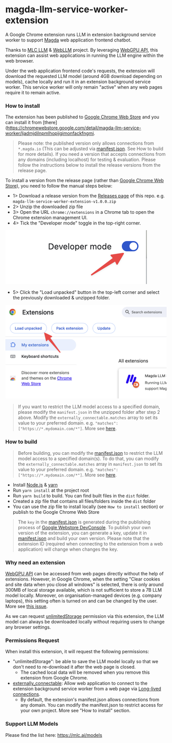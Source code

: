 # magda-llm-service-worker-extension

A Google Chrome extension runs LLM in extension background service worker to support [Magda](https://github.com/magda-io/magda) web application frontend chatbot.

Thanks to [MLC LLM](https://llm.mlc.ai/) & [WebLLM](https://webllm.mlc.ai/) project. By leveraging [WebGPU API](https://developer.mozilla.org/en-US/docs/Web/API/WebGPU_API), this extension can assist web applications in running the LLM engine within the web browser. 

Under the web application frontend code's requests, the extension will download the requested LLM model (around 4GB download depending on models), cache locally and run it in an extension background service worker. This service worker will only remain "active" when any web pages require it to remain active.


### How to install

The extension has been published to [Google Chrome Web Store](https://chromewebstore.google.com/detail/magda-llm-service-worker/ljadmjdilnpmlhopijgimonfackfngmi) and you can install it from [there](https://chromewebstore.google.com/detail/magda-llm-service-worker/ljadmjdilnpmlhopijgimonfackfngmi.

> Please note: the published version only allows connections from `*.magda.io` (This can be adjusted via [manifest.json](./src/manifest.json). See How to build for more details).
> If you need a version that accepts connections from any domains (including localhost) for testing & evaluation.
> Please follow the instructions below to install the release versions from the release page.

To install a version from the release page (rather than [Google Chrome Web Store](https://chromewebstore.google.com/detail/magda-llm-service-worker/ljadmjdilnpmlhopijgimonfackfngmi)), you need to follow the manual steps below:
- 1> Download a release version from the [Releases page](https://github.com/magda-io/magda-llm-service-worker-extension/releases) of this repo. e.g. `magda-llm-service-worker-extension-v1.0.0.zip`
- 2> Unzip the downloaded zip file
- 3> Open the URL `chrome://extensions` in a Chrome tab to open the Chrome extension management UI.
- 4> Tick the "Developer mode" toggle in the top-right corner.

![developer-mode-button](<./docs/developer-mode-button.png>)

- 5> Click the "Load unpacked" button in the top-left corner and select the previously downloaded & unzipped folder.

![load-unpacked-button](<./docs/load-unpacked-button.png>)

> If you want to restrict the LLM model access to a specified domain, please modify the `manifest.json` in the unzipped folder after step 2 above. Modify the `externally_connectable.matches` array to set its value to your preferred domain. e.g. `"matches": ["https://*.mydomain.com/*"]`. More see [here](https://developer.chrome.com/docs/extensions/reference/manifest/externally-connectable#manifest).

### How to build

> Before building, you can modify the [manifest.json](./src/manifest.json) to restrict the LLM model access to a specified domain(s).
> To do that, you can modify the `externally_connectable.matches` array in `manifest.json` to set its value to your preferred domain. e.g. `"matches": ["https://*.mydomain.com/*"]`. More see [here](https://developer.chrome.com/docs/extensions/reference/manifest/externally-connectable#manifest).

- Install [Node.js](https://nodejs.org/en/download/package-manager) & [yarn](https://yarnpkg.com/getting-started/install)
- Run `yarn install` at the project root
- Run `yarn build` to build. You can find built files in the `dist` folder.
- Created a zip file that contains all files/folders inside the `dist` folder
- You can use the zip file to install locally (see `How to install` section) or publish to the Google Chrome Web Store
 
> The `key` in the [manifest.json](./src/manifest.json) is generated during the publishing process of [Google Webstore DevConsole](https://chrome.google.com/webstore/devconsole/).
> To publish your own version of the extension, you can generate a key, update it in [manifest.json](./src/manifest.json) and build your own version.
> Please note that the extension ID (required when connecting to the extension from a web application) will change when changes the key.

### Why need an extension

[WebGPU API](https://developer.mozilla.org/en-US/docs/Web/API/WebGPU_API) can be accessed from web pages directly without the help of extensions. However, in Google Chrome, when the setting "Clear cookies and site data when you close all windows" is selected, there is only around 300MB of local storage available, which is not sufficient to store a 7B LLM model locally. Moreover, on organisation-managed devices (e.g. company laptops), this setting often is turned on and can be changed by the user. More see [this issue](https://github.com/mlc-ai/web-llm/issues/374).

As we can request [unlimitedStorage](https://developer.chrome.com/docs/extensions/develop/concepts/storage-and-cookies) permission via this extension, the LLM model can always be downloaded locally without requiring users to change any browser settings.

### Permissions Request

When install this extension, it will request the following permissions:
- "unlimitedStorage": be able to save the LLM model locally so that we don't need to re-download it after the web page is closed.
  - The cached local data will be removed when you remove this extension from Google Chrome.
- [externally_connectable](https://developer.chrome.com/docs/extensions/reference/manifest/externally-connectable): Allow web application to connect to the extension background service worker from a web page via [Long-lived connections](https://developer.chrome.com/docs/extensions/develop/concepts/messaging#connect).
  - By default, the extension's manifest.json allows connections from any domain. You can modify the manifest.json to restrict access for your own project. More see "How to install" section.

### Support LLM Models

Please find the list here: https://mlc.ai/models
